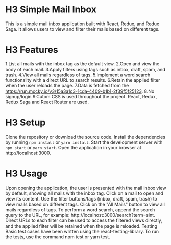 # H3 Simple Mail Inbox
This is a simple mail inbox application built with React, Redux, and Redux Saga. It allows users to view and filter their mails based on different tags.

# H3 Features
1.List all mails with the inbox tag as the default view.
2.Open and view the body of each mail.
3.Apply filters using tags such as inbox, draft, spam, and trash.
4.View all mails regardless of tags.
5.Implement a word search functionality with a direct URL to search results.
6.Retain the applied filter when the user reloads the page.
7.Data is fetched from the https://run.mocky.io/v3/15a3a1c3-1cda-4409-b1b1-2f39f5f25123.
8.No signup/login 
9.Cutom CSS is used throughout the project.
React, Redux, Redux Saga and React Router are used.


# H3 Setup
Clone the repository or download the source code.
Install the dependencies by running `npm install` or `yarn install`.
Start the development server with `npm start` or `yarn start`.
Open the application in your browser at http://localhost:3000.


# H3 Usage
Upon opening the application, the user is presented with the mail inbox view by default, showing all mails with the inbox tag.
Click on a mail to open and view its content.
Use the filter buttons/tags (inbox, draft, spam, trash) to view mails based on different tags.
Click on the "All Mails" button to view all mails regardless of tags.
To perform a word search, append the search query to the URL, for example: http://localhost:3000/search?term=sint.
Direct URLs to each filter can be used to access the filtered views directly, and the applied filter will be retained when the page is reloaded.
Testing
Basic test cases have been written using the react-testing-library. To run the tests, use the command npm test or yarn test.